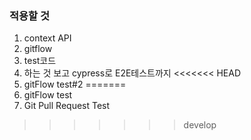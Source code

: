 ### 적용할 것

1. context API
2. gitflow
3. test코드
4. 하는 것 보고 cypress로 E2E테스트까지
<<<<<<< HEAD
5. gitFlow test#2
=======
5. gitFlow test
6. Git Pull Request Test
>>>>>>> develop
